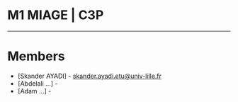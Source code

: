 # M1 MIAGE | C3P

---
# Members

- [Skander AYADI] - skander.ayadi.etu@univ-lille.fr
- [Abdelali ...] - 
- [Adam ...] -